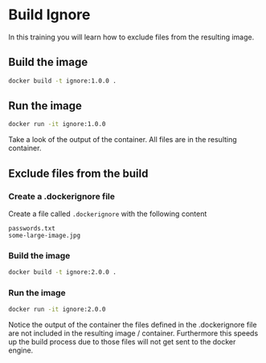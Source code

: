 # Build Ignore

In this training you will learn how to exclude files from the resulting image.

## Build the image

```bash
docker build -t ignore:1.0.0 .
```

## Run the image

```bash
docker run -it ignore:1.0.0
```

Take a look of the output of the container. All files are in the resulting container.

## Exclude files from the build

### Create a .dockerignore file

Create a file called `.dockerignore` with the following content
```
passwords.txt
some-large-image.jpg
```

### Build the image

```bash
docker build -t ignore:2.0.0 .
```

### Run the image

```bash
docker run -it ignore:2.0.0
```

Notice the output of the container the files defined in the .dockerignore file are not included in the resulting image / container. Furthermore this speeds up the build process due to those files will not get sent to the docker engine.
